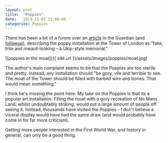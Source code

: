 ```yaml
---
layout: post
title:  "Poppies"
date:   2014-11-02 13:00:00
categories: Poppies
---
```


There has been a bit of a furore over an [article] in the Guardian (and [followup]), describing the poppy installation at the Tower of London as "fake, trite and inward-looking – a Ukip-style memorial."

![poppies in the moat]({{ site.url }}/assets/images/poppies/moat.jpg)

The author's main complaint seems to be that the Poppies are too sterile and pretty.  Instead, any installation should "be gory, vile and terrible to see. The moat of the Tower should be filled with barbed wire and bones. That would mean something."

I think he's missing the point here. My take on the Poppies is that its a popular art installation.  Filling the moat with a gory recreation of No Mans Land, whilst undoubtably striking, would put a large amount of people off seeing it.  Instead, thousands have visited the Poppies - I don't believe a viceral display would have had the same draw (and would probably have come in for far more criticism).

Getting more people interested in the First World War, and history in general, can only be a good thing.

[article]: http://www.theguardian.com/artanddesign/jonathanjonesblog/2014/oct/28/tower-of-london-poppies-ukip-remembrance-day
[followup]: http://www.theguardian.com/commentisfree/2014/oct/31/world-war-one-poppies-memorial-cameron